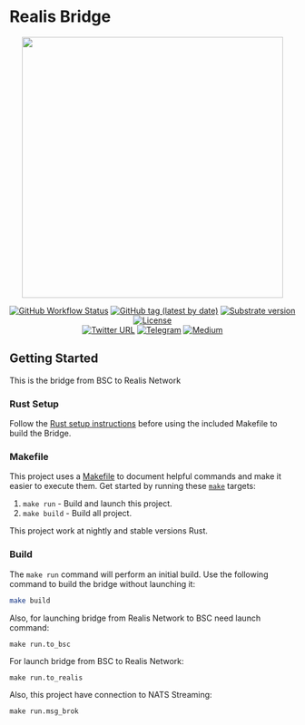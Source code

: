 # Realis Bridge
<p align="center">
  <img src="https://github.com/Daelon02/realis/blob/main/Group%202000x500.png" width="460">
</p>

<div align="center">

[![GitHub Workflow Status](https://img.shields.io/github/workflow/status/AcalaNetwork/Acala/Test?label=Actions&logo=github)](https://github.com/cryptosoulgame/Realis.Network/actions?query=workflow%3ATest)
[![GitHub tag (latest by date)](https://img.shields.io/badge/tag-v1.0.1-blue)](https://github.com/cryptosoulgame/Realis.Network/tags)
[![Substrate version](https://img.shields.io/badge/Substrate-3.0.0-brightgreen?logo=Parity%20Substrate)](https://substrate.dev/)
[![License](https://img.shields.io/github/license/AcalaNetwork/Acala?color=green)](https://github.com/cryptosoulgame/Realis.Network/blob/main/LICENSE)
<br />
[![Twitter URL](https://img.shields.io/twitter/url?style=social&url=https%3A%2F%2Ftwitter.com%2FAcalaNetwork)](https://twitter.com/realisnetwork)
[![Telegram](https://img.shields.io/badge/Telegram-gray?logo=telegram)](https://t.me/RealisNetwork)
[![Medium](https://img.shields.io/badge/Medium-gray?logo=medium)](https://realisnetwork.medium.com/)

</div>

## Getting Started

This is the bridge from BSC to Realis Network

### Rust Setup

Follow the [Rust setup instructions](./doc/rust-setup.md) before using the included Makefile to
build the Bridge.

### Makefile

This project uses a [Makefile](Makefile) to document helpful commands and make it easier to execute
them. Get started by running these [`make`](https://www.gnu.org/software/make/manual/make.html)
targets:

1. `make run` - Build and launch this project.
2. `make build` - Build all project.

This project work at nightly and stable versions Rust.

### Build

The `make run` command will perform an initial build. Use the following command to build the bridge
without launching it:

```sh
make build
```

Also, for launching bridge from Realis Network to BSC need launch command:
```
make run.to_bsc
```

For launch bridge from BSC to Realis Network:

```
make run.to_realis
```

Also, this project have connection to NATS Streaming:
```
make run.msg_brok
```
